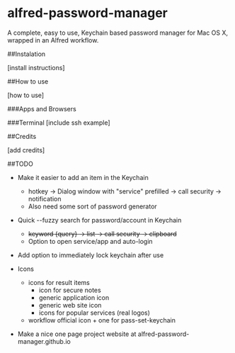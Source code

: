 # alfred-password-manager
A complete, easy to use, Keychain based password manager for Mac OS X, wrapped in an Alfred workflow.

##Instalation

[install instructions]

##How to use

[how to use]

###Apps and Browsers

###Terminal
[include ssh example]

##Credits

[add credits]

##TODO

* Make it easier to add an item in the Keychain  
  * hotkey -> Dialog window with "service" prefilled -> call security -> notification
  * Also need some sort of password generator 

* Quick --fuzzy search for password/account in Keychain
  * ~~keyword {query} -> list -> call security -> clipboard~~
  * Option to open service/app and auto-login

* Add option to immediately lock keychain after use
 
* Icons
	* icons for result items 
    	* icon for secure notes
    	* generic application icon
    	* generic web site icon
    	* icons for popular services (real logos)
    * workflow official icon + one for pass-set-keychain

* Make a nice one page project website at alfred-password-manager.github.io


